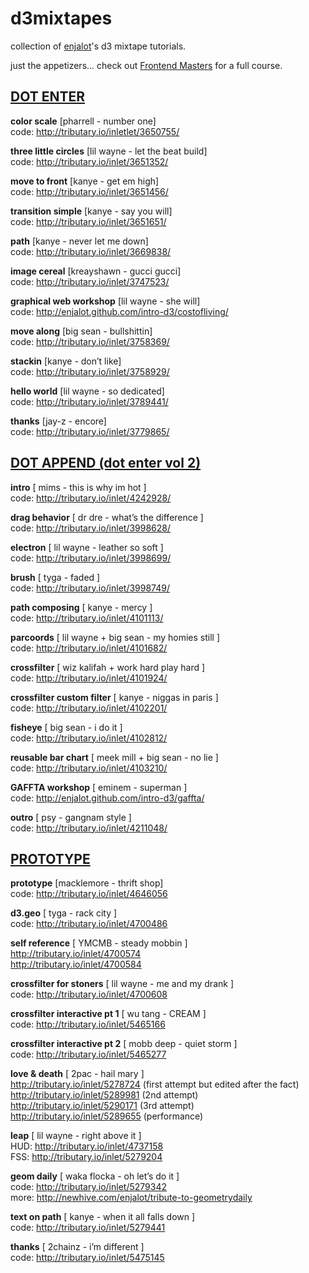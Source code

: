 d3mixtapes
==========

collection of [enjalot](https://twitter.com/enjalot)'s d3 mixtape tutorials.  

just the appetizers... check out [Frontend Masters](http://frontendmasters.com/courses/interactive-data-visualization-d3-js/) for a full course.

## [DOT ENTER](http://www.youtube.com/playlist?list=PLI_sHchSmdCDLfLl5uTnsaRB54tDlRubK)
__color scale__ [pharrell - number one]  
code: http://tributary.io/inletlet/3650755/

__three little circles__ [lil wayne - let the beat build]  
code: http://tributary.io/inlet/3651352/

__move to front__ [kanye - get em high]  
code: http://tributary.io/inlet/3651456/  

__transition simple__ [kanye - say you will]  
code: http://tributary.io/inlet/3651651/

__path__ [kanye - never let me down]  
code: http://tributary.io/inlet/3669838/

__image cereal__ [kreayshawn - gucci gucci]  
code: http://tributary.io/inlet/3747523/

__graphical web workshop__ [lil wayne - she will]  
code: http://enjalot.github.com/intro-d3/costofliving/

__move along__ [big sean - bullshittin]  
code: http://tributary.io/inlet/3758369/

__stackin__ [kanye - don’t like]  
code: http://tributary.io/inlet/3758929/

__hello world__ [lil wayne - so dedicated]  
code: http://tributary.io/inlet/3789441/

__thanks__ [jay-z - encore]  
code: http://tributary.io/inlet/3779865/

## [DOT APPEND (dot enter vol 2)](http://www.youtube.com/playlist?list=PLI_sHchSmdCC2Yg2IXzhGUc2V6dfZK_dV)

__intro__ [ mims - this is why im hot ]  
code: http://tributary.io/inlet/4242928/

__drag behavior__ [ dr dre - what’s the difference ]  
code: http://tributary.io/inlet/3998628/

__electron__ [ lil wayne - leather so soft ]  
code: http://tributary.io/inlet/3998699/

__brush__ [ tyga - faded ]  
code: http://tributary.io/inlet/3998749/

__path composing__ [ kanye - mercy ]  
code: http://tributary.io/inlet/4101113/

__parcoords__ [ lil wayne + big sean - my homies still ]  
code: http://tributary.io/inlet/4101682/

__crossfilter__ [ wiz kalifah + work hard play hard ]  
code: http://tributary.io/inlet/4101924/

__crossfilter custom filter__ [ kanye - niggas in paris ]  
code: http://tributary.io/inlet/4102201/

__fisheye__ [ big sean - i do it ]  
code: http://tributary.io/inlet/4102812/

__reusable bar chart__ [ meek mill + big sean - no lie ]  
code: http://tributary.io/inlet/4103210/

__GAFFTA workshop__ [ eminem - superman ]  
code: http://enjalot.github.com/intro-d3/gaffta/

__outro__ [ psy - gangnam style ]  
code: http://tributary.io/inlet/4211048/

## [PROTOTYPE](http://www.youtube.com/playlist?list=PLI_sHchSmdCBa3CrSwobdZWU-tV_ZeaCO)

__prototype__ [macklemore - thrift shop]  
code: http://tributary.io/inlet/4646056

__d3.geo__ [ tyga - rack city ]  
code: http://tributary.io/inlet/4700486

__self reference__ [ YMCMB - steady mobbin ]  
http://tributary.io/inlet/4700574  
http://tributary.io/inlet/4700584  

__crossfilter for stoners__ [ lil wayne - me and my drank ]  
code: http://tributary.io/inlet/4700608

__crossfilter interactive pt 1__ [ wu tang - CREAM ]  
code: http://tributary.io/inlet/5465166  

__crossfilter interactive pt 2__ [ mobb deep - quiet storm ]  
code: http://tributary.io/inlet/5465277  

__love & death__ [ 2pac - hail mary ]  
http://tributary.io/inlet/5278724 (first attempt but edited after the fact)  
http://tributary.io/inlet/5289981 (2nd attempt)  
http://tributary.io/inlet/5290171 (3rd attempt)  
http://tributary.io/inlet/5289655 (performance)  

__leap__ [ lil wayne - right above it ]  
HUD: 	http://tributary.io/inlet/4737158  
FSS: http://tributary.io/inlet/5279204

__geom daily__ [ waka flocka - oh let’s do it ]  
code: http://tributary.io/inlet/5279342  
more: http://newhive.com/enjalot/tribute-to-geometrydaily

__text on path__ [ kanye - when it all falls down ]  
code: http://tributary.io/inlet/5279441

__thanks__ [ 2chainz - i’m different ]  
code: http://tributary.io/inlet/5475145

